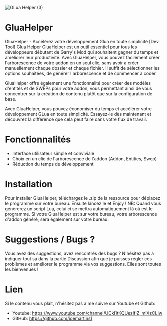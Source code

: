 
![GLua Helper (3)](https://user-images.githubusercontent.com/69222966/235003227-18f6a6a3-a1a0-4289-8771-d5c1d1715a69.png)

# GluaHelper
GluaHelper - Accélérez votre développement Glua en toute simplicité [Dev Tool]
Glua Helper
GluaHelper est un outil essentiel pour tous les développeurs débutant de Garry's Mod qui souhaitent gagner du temps et améliorer leur productivité. Avec GluaHelper, vous pouvez facilement créer l'arborescence de votre addon en un seul clic, sans avoir à créer manuellement chaque dossier et chaque fichier. Il suffit de sélectionner les options souhaitées, de générer l'arborescence et de commencer à coder.

GluaHelper offre également une fonctionnalité pour créer des modèles d'entités et de SWEPs pour votre addon, vous permettant ainsi de vous concentrer sur la création de contenu plutôt que sur la configuration de base.

Avec GluaHelper, vous pouvez économiser du temps et accélérer votre développement GLua en toute simplicité. Essayez-le dès maintenant et découvrez la différence que cela peut faire dans votre flux de travail.

# Fonctionnalités
- Interface utilisateur simple et conviviale
- Choix en un clic de l'arborescence de l'addon (Addon, Entities, Swep)
- Réduction du temps de développement

# Installation
Pour installer GluaHelper, téléchargez le .zip de la ressource pour déplacez le programme sur votre bureau. Ensuite lancez le et Enjoy !
NB: Quand vous génèrerez un script Lua, celui ci se mettra automatiquement là où est le programme. Si votre GluaHelper est sur votre bureau, votre arborescence d'addon généré, sera également sur votre bureau.

# Suggestions / Bugs ?
Vous avez des suggestions, avez rencontrés des bugs ? N'hésitez pas a indiquer tout sa dans la partie Discussion afin que je puisses régler ces problèmes et améliorer le programme via vos suggestions. Elles sont toutes les bienvenues !

# Lien
Si le contenu vous plaît, n'hésitez pas a me suivre sur Youtube et Github:
- Youtube: https://www.youtube.com/channel/UCkI1tKQUezIfIZ_miXzCLIw
- GitHub: https://github.com/joemartins1
